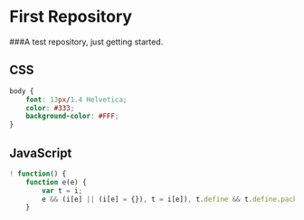 # First Repository
###A test repository, just getting started.

## CSS 
```CSS
body {
    font: 13px/1.4 Helvetica;
    color: #333;
    background-color: #FFF;
}
```
## JavaScript

```JavaScript
! function() {
    function e(e) {
        var t = i;
        e && (i[e] || (i[e] = {}), t = i[e]), t.define && t.define.packaged || (n.original = t.define, t.define = n, t.define.packaged = !0), t.require && t.require.packaged || (o.original = t.require, t.require = o, t.require.packaged = !0)
    }
```
